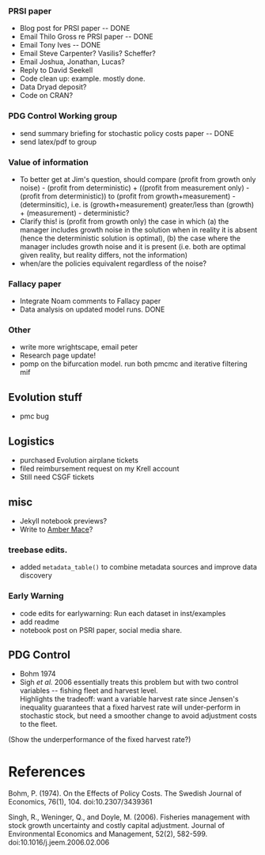 

### PRSI paper

* Blog post for PRSI paper -- DONE
* Email Thilo Gross re PRSI paper -- DONE
* Email Tony Ives -- DONE
* Email Steve Carpenter? Vasilis? Scheffer?
* Email Joshua, Jonathan, Lucas?
* Reply to David Seekell
* Code clean up: example. mostly done.
* Data Dryad deposit?
* Code on CRAN? 


### PDG Control Working group

* send summary briefing for stochastic policy costs paper -- DONE
* send latex/pdf to group

### Value of information

- To better get at Jim's question, should compare (profit from growth only noise) - (profit from deterministic) + ((profit from measurement only) - (profit from deterministic)) to (profit from growth+measurement) - (determinsitic), i.e. is (growth+measurement) greater/less than (growth) + (measurement) - deterministic?   
- Clarify this!  is (profit from growth only) the case in which (a) the manager includes growth noise in the solution when in reality it is absent (hence the deterministic solution is optimal), (b) the case where the manager includes growth noise and it is present (i.e. both are optimal given reality, but reality differs, not the information) 
- when/are the policies equivalent regardless of the noise? 



### Fallacy paper

* Integrate Noam comments to Fallacy paper 
* Data analysis on updated model runs. DONE 


### Other 

* write more wrightscape, email peter
* Research page update! 
* pomp on the bifurcation model.  run both pmcmc and iterative filtering mif

## Evolution stuff

* pmc bug 

## Logistics

* purchased Evolution airplane tickets
* filed reimbursement request on my Krell account 
* Still need CSGF tickets

## misc 

* Jekyll notebook previews?
* Write to [Amber Mace](http://www.linkedin.com/pub/amber-mace/7/a94/b43)?


### treebase edits.  

- added `metadata_table()` to combine metadata sources and improve data discovery


### Early Warning

- code edits for earlywarning: Run each dataset in inst/examples
- add readme
- notebook post on PSRI paper, social media share.  


## PDG Control

* Bohm 1974 
* Sigh _et al._ 2006 essentially treats this problem but with two control variables -- fishing fleet and harvest level.  
Highlights the tradeoff: want a variable harvest rate since Jensen's inequality guarantees that a fixed harvest rate will under-perform in stochastic stock, but need a smoother change to avoid adjustment costs to the fleet.  

(Show the underperformance of the fixed harvest rate?)

# References 

Bohm, P. (1974). On the Effects of Policy Costs. The Swedish Journal of Economics, 76(1), 104. doi:10.2307/3439361

Singh, R., Weninger, Q., and Doyle, M. (2006). Fisheries management with stock growth uncertainty and costly capital adjustment. Journal of Environmental Economics and Management, 52(2), 582-599. doi:10.1016/j.jeem.2006.02.006
